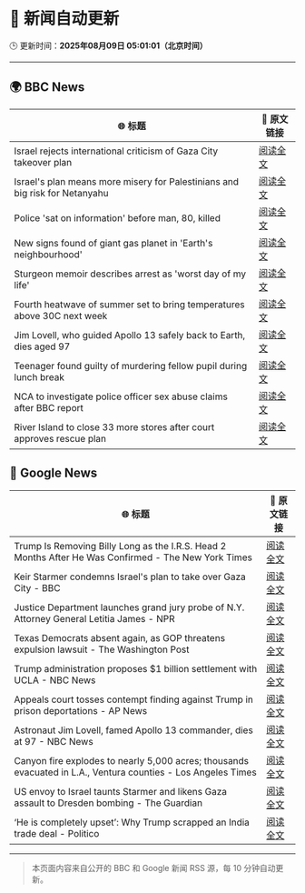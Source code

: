 # 🧠 新闻自动更新

🕒 更新时间：**2025年08月09日 05:01:01（北京时间）**

---

## 🌍 BBC News

| 🌐 标题 | 🔗 原文链接 |
|--------|-------------|
| Israel rejects international criticism of Gaza City takeover plan | [阅读全文](https://www.bbc.com/news/articles/c207p49wrypo?at_medium=RSS&at_campaign=rss) |
| Israel's plan means more misery for Palestinians and big risk for Netanyahu | [阅读全文](https://www.bbc.com/news/articles/cvgv9jj9np7o?at_medium=RSS&at_campaign=rss) |
| Police 'sat on information' before man, 80, killed | [阅读全文](https://www.bbc.com/news/articles/cgern08j998o?at_medium=RSS&at_campaign=rss) |
| New signs found of giant gas planet in 'Earth's neighbourhood' | [阅读全文](https://www.bbc.com/news/articles/cx2xezw3dkpo?at_medium=RSS&at_campaign=rss) |
| Sturgeon memoir describes arrest as 'worst day of my life' | [阅读全文](https://www.bbc.com/news/articles/clyv8n0v75vo?at_medium=RSS&at_campaign=rss) |
| Fourth heatwave of summer set to bring temperatures above 30C next week | [阅读全文](https://www.bbc.com/weather/articles/czjm4zl20wzo?at_medium=RSS&at_campaign=rss) |
| Jim Lovell, who guided Apollo 13 safely back to Earth, dies aged 97 | [阅读全文](https://www.bbc.com/news/articles/cl7y8zq5xpno?at_medium=RSS&at_campaign=rss) |
| Teenager found guilty of murdering fellow pupil during lunch break | [阅读全文](https://www.bbc.com/news/articles/cn5e4yw9pr2o?at_medium=RSS&at_campaign=rss) |
| NCA to investigate police officer sex abuse claims after BBC report | [阅读全文](https://www.bbc.com/news/articles/cjw6qj990lno?at_medium=RSS&at_campaign=rss) |
| River Island to close 33 more stores after court approves rescue plan | [阅读全文](https://www.bbc.com/news/articles/cr4ez9pn9z6o?at_medium=RSS&at_campaign=rss) |

## 📰 Google News

| 🌐 标题 | 🔗 原文链接 |
|--------|-------------|
| Trump Is Removing Billy Long as the I.R.S. Head 2 Months After He Was Confirmed - The New York Times | [阅读全文](https://news.google.com/rss/articles/CBMijgFBVV95cUxOVFNURDFLNzh0Z0ZDZFN5cnlyajdFdHpLZkRWNkJlN2xCdUdZZkpwZkJYR0hNT3pMLUlTd0lmdFJVS3AzVW0zRTBrWjczei1yQ1VLQVo5dkFTZWJWdHVLU3RQRF9WV2tYaTBGSXUzZENDMFkzczVUbHRHekxtaEtIX0F6UHZrY3d1NFJMUndn?oc=5) |
| Keir Starmer condemns Israel's plan to take over Gaza City - BBC | [阅读全文](https://news.google.com/rss/articles/CBMiWkFVX3lxTE5mQXRFVnoyRDFDMzdMQ0Y3NnF3NWpXY1hqSldpZGtNNWtZNGo4X0pVaDNEbXhKcmJOeC1MOHp0NEhFRlZySzdfbTJKWlI4amVVNFdFWmpFeENRd9IBX0FVX3lxTFB6VF85VFJhalp2dmlmWTFYb0NCMUxqUWg0TVhKVldhLW5qYkloWk1ELTNLeWdpd0ZvR0dpNUVjcXBiZE13WnRWbER3NmZINV91V0RuRUhwVUVGNGl1ZWxN?oc=5) |
| Justice Department launches grand jury probe of N.Y. Attorney General Letitia James - NPR | [阅读全文](https://news.google.com/rss/articles/CBMilwFBVV95cUxNZUYzbUFnQk12Mm85bnVjYmxuaThiNHVNenpmcVpxYmdWSURjUEtLbkJ4UjhENkc1eUM3TTNjUVhCQ0R5RDhCakZ4ZGZON1kwcU9TOTBNelRvemRNREhlZ1VEd0RJakRSZ1lRcjd0UEE4R3l0MTJ1STNwQkR4NHNaemRMMzMxdHBlaDdTOUdlZTU1TGxaWVow?oc=5) |
| Texas Democrats absent again, as GOP threatens expulsion lawsuit - The Washington Post | [阅读全文](https://news.google.com/rss/articles/CBMingFBVV95cUxNa08wSDA4YldYLV9qd3BEVTRaYjVNUF9UV2RaQUNSN3NZS0pDcnp4MTVwR1lubTRuSElQeWNzNDlJTFlPNmJWV2Y5T2ctX2tpS2czMHlsaGxyUlpfSkhuRWdUZzJ6eDVzckptQ0tPc1lsMi1xVi1DLTgzMlBXb0o5MEdtX0dKWFZ2ZXJIb21qbUR5Tnotck9iVmlES2UtQQ?oc=5) |
| Trump administration proposes $1 billion settlement with UCLA - NBC News | [阅读全文](https://news.google.com/rss/articles/CBMihgFBVV95cUxOWWJVcjlNOTl2S1RUS3JEbjI1Q3h1ZF84VjRFdkZDaVltdS05TU9fbnFJN2tUaFFKUTU3WGVSSEdiNjhFdER2NkRQZEtNQ0JOS0hCN0JFRV94Nm8tcDJrd1pYNkFiVEhDU3dsVmdELVhuSmlTNFlMWm55czE5am9qdnFYTnh2QdIBVkFVX3lxTE95cDJ5OE5td1ZldUVnTEVENjQ4UEwyOFl3N0ZJcU1fSzFFNzRjeFdMald4b1FMVlR5Z0RWdHBEQk5aWkhJZEpUcXZLQjNjSFhDQnVpdHhn?oc=5) |
| Appeals court tosses contempt finding against Trump in prison deportations - AP News | [阅读全文](https://news.google.com/rss/articles/CBMiqAFBVV95cUxPSTNwQkVLUURuMlRjZ2NfMmN1dFdUbnFJV2YwMVNsTjVXZ2s1Ukw5Q1BhX1NXVFN4eXEzY0FvYWE0QTlpa2RqMWVfd2JiRVd1X3RQQnlISlJaMlV2MktqeHoyb3c3WlZfY1F5ZlpkSV95bzlpcFV3NjJwRUlidWd6b1YtZ05DdmRoZ0x5aW5LUVpzWXhtenMyMkhaZ2xjV01zZVpIaWtZd0s?oc=5) |
| Astronaut Jim Lovell, famed Apollo 13 commander, dies at 97 - NBC News | [阅读全文](https://news.google.com/rss/articles/CBMioAFBVV95cUxPYm5WVkVHRlVyUktCdzlGUWg3OFRvX3g5ODlpQjljT2U5NW1EQ1BpQjZmUUtNVkUzQmZaWlhISDBreHJQcE5wcDBfd0lzUjJ2R1ZWenlrcnFmT2FNV3RMWkI1MmdaRmxpQ1pXamhIbi1DbWhpek83Z1l4UkZXTjROdjNfMjVHWHBHXzRyQlU2MmtaY3cxeWEtXzNFMWUwS0VE0gFWQVVfeXFMUFgwSWpZZXF4LW9URTN0RGRObG9QV2JRbjd5ZjBZSU9YenRadV9pbDh4ZGdvTnh1clJ4Ym9Td3JjZU1Sd0paNHJSSnVjUGY3dElsMEdmMGc?oc=5) |
| Canyon fire explodes to nearly 5,000 acres; thousands evacuated in L.A., Ventura counties - Los Angeles Times | [阅读全文](https://news.google.com/rss/articles/CBMieEFVX3lxTE1FRWtQMG90UTlVcDJGQWp5Z1o3Zm9TM3FsaUlqUWZhamg4M1ZkYlFpQW5iTXFvYUhaTUQwMmdZUXNwUks0UERPaHctcEI0TEVtTlVZV3VZWmNJUFNJY1V4bkV2M2dCa0lWbXNfX3hyc3AyUE9uQkFIMg?oc=5) |
| US envoy to Israel taunts Starmer and likens Gaza assault to Dresden bombing - The Guardian | [阅读全文](https://news.google.com/rss/articles/CBMigwFBVV95cUxOYkpYdWxXLXlPYlQ0R1ZwZFhxRVJ3MzVtUjVrLUlmYk1vQ3NMS0dCaDRYQm9KQ3NXaXg1d29SVGtlZWxtRmdnQUtiTkdHQ1psdXZjeGEtUnlKQUxXZEllRV9GYW1SakJiUzA2ZGpFbkF1bHV3dVdId1dncTMwYlRleVNGaw?oc=5) |
| ‘He is completely upset’: Why Trump scrapped an India trade deal - Politico | [阅读全文](https://news.google.com/rss/articles/CBMifEFVX3lxTE8xVi1FMGZPMHRvSzJrb1ZORTlERWItbXdZa1JVSkdWWm9IX0p4WUdPSmF5Y0trMnhMa0V0WVVQa1NhWnBUd3NuS3RraHhpX1hpSmJzZTVuNnhtT0s5emU3cGVxMHItcXh3bXNJWTBKQXRKWVZzYi1CWEpONzA?oc=5) |

---
> 本页面内容来自公开的 BBC 和 Google 新闻 RSS 源，每 10 分钟自动更新。